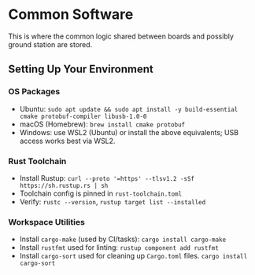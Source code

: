 # Common Software

This is where the common logic shared between boards and possibly ground station are stored.

## Setting Up Your Environment

### OS Packages
- Ubuntu: `sudo apt update && sudo apt install -y build-essential cmake protobuf-compiler libusb-1.0-0`
- macOS (Homebrew): `brew install cmake protobuf`
- Windows: use WSL2 (Ubuntu) or install the above equivalents; USB access works best via WSL2.

### Rust Toolchain
- Install Rustup: `curl --proto '=https' --tlsv1.2 -sSf https://sh.rustup.rs | sh`
- Toolchain config is pinned in `rust-toolchain.toml`
- Verify: `rustc --version`, `rustup target list --installed`

### Workspace Utilities
- Install `cargo-make` (used by CI/tasks): `cargo install cargo-make`
- Install `rustfmt` used for linting: `rustup component add rustfmt`
- Install `cargo-sort` used for cleaning up `Cargo.toml` files. `cargo install cargo-sort`
